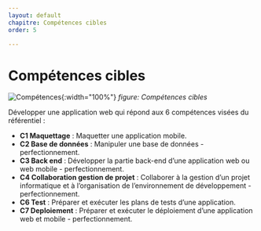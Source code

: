 ```yaml
---
layout: default
chapitre: Compétences cibles
order: 5

---
```


# Compétences cibles

![Compétences](/prototype/Compétences-cibles/images/Compétences-cibles.png){:width="100%"}
*figure: Compétences cibles*

<!-- note -->

Développer une application web qui répond aux 6 compétences visées du référentiel :
- **C1 Maquettage** : Maquetter une application mobile.
- **C2 Base de données** : Manipuler une base de données - perfectionnement.
- **C3 Back end** : Développer la partie back-end d’une application web ou web mobile - perfectionnement.
- **C4 Collaboration gestion de projet** : Collaborer à la gestion d’un projet informatique et à l’organisation de l’environnement de développement - perfectionnement.
- **C6 Test** : Préparer et exécuter les plans de tests d’une application.
- **C7 Deploiement** : Préparer et exécuter le déploiement d’une application web et mobile - perfectionnement.

<!-- new slide -->